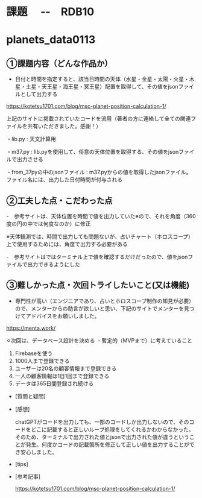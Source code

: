 # 課題　 --　RDB10
# planets_data0113

## ①課題内容（どんな作品か）

- 日付と時間を指定すると、該当日時間の天体（水星・金星・太陽・火星・木星・土星・天王星・海王星・冥王星）配置を取得して、その値をjsonファイルとして出力する

https://kotetsu1701.com/blog/msc-planet-position-calculation-1/

上記のサイトに掲載されていたコードを流用（著者の方に連絡して全ての関連ファイルを共有いただきました。感謝！）

  ・lib.py : 天文計算用
  
  ・m37.py : lib.pyを使用して、任意の天体位置を取得する、その値をjsonファイルで出力させる
  
  ・from_37pyの中のjsonファイル : m37.pyからの値を取得したjsonファイル。ファイル名には、出力した日付時間が付与される
  
## ②工夫した点・こだわった点

-　参考サイトは、天体位置を時間で値を出力していた※ので、それを角度（360度の円の中では何度なのか）に修正

※天体観測では、時間で出力しても問題ないが、占いチャート（ホロスコープ）上で使用するためには、角度で出力する必要がある

-　参考サイトはではターミナル上で値を確認するだけだったので、値をjsonファイルで出力できるようにした


## ③難しかった点・次回トライしたいこと(又は機能)

- 専門性が高い（エンジニアであり、占いとホロスコープ制作の知見が必要）ので、メンターからの助言が欲しいと思い、下記のサイトでメンターを見つけてアドバイスをお願いしました。
  
https://menta.work/

⚪︎次回は、データベース設計を決める
・暫定的（MVPまで）に考えていること

1. Firebaseを使う
2. 1000人まで登録できる
3. ユーザーは20名の顧客情報まで登録できる
4. 一人の顧客情報は1日1回まで登録できる
5. データは365日間登録され続ける

- [質問と疑問]
   
- [感想]

  chatGPTがコードを出力しても、一部のコードしか出力しないので、そのコードをどこに記載すると正しいループ処理をしてくれるかわからなかった。
  そのため、ターミナルで出力された値とjsonで出力された値が違うということが発生。何度かコードの記載箇所を修正して正しい値を出力することができ安心しました。

- [tips]

- [参考記事]

  https://kotetsu1701.com/blog/msc-planet-position-calculation-1/

